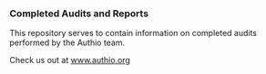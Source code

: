### Completed Audits and Reports

This repository serves to contain information on completed audits performed by the Authio team.

Check us out at www.authio.org
